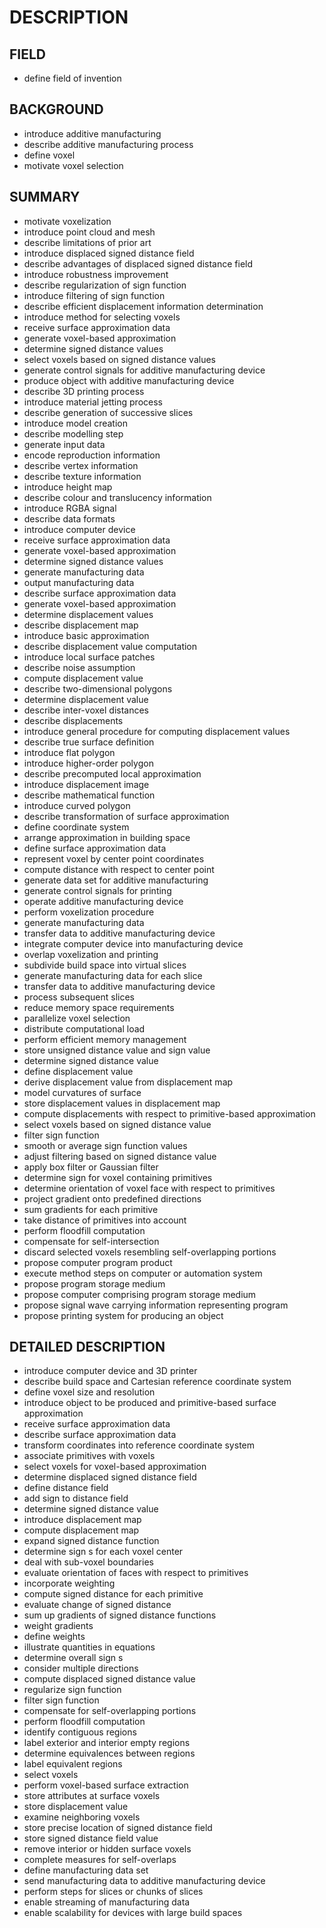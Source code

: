 # DESCRIPTION

## FIELD

- define field of invention

## BACKGROUND

- introduce additive manufacturing
- describe additive manufacturing process
- define voxel
- motivate voxel selection

## SUMMARY

- motivate voxelization
- introduce point cloud and mesh
- describe limitations of prior art
- introduce displaced signed distance field
- describe advantages of displaced signed distance field
- introduce robustness improvement
- describe regularization of sign function
- introduce filtering of sign function
- describe efficient displacement information determination
- introduce method for selecting voxels
- receive surface approximation data
- generate voxel-based approximation
- determine signed distance values
- select voxels based on signed distance values
- generate control signals for additive manufacturing device
- produce object with additive manufacturing device
- describe 3D printing process
- introduce material jetting process
- describe generation of successive slices
- introduce model creation
- describe modelling step
- generate input data
- encode reproduction information
- describe vertex information
- describe texture information
- introduce height map
- describe colour and translucency information
- introduce RGBA signal
- describe data formats
- introduce computer device
- receive surface approximation data
- generate voxel-based approximation
- determine signed distance values
- generate manufacturing data
- output manufacturing data
- describe surface approximation data
- generate voxel-based approximation
- determine displacement values
- describe displacement map
- introduce basic approximation
- describe displacement value computation
- introduce local surface patches
- describe noise assumption
- compute displacement value
- describe two-dimensional polygons
- determine displacement value
- describe inter-voxel distances
- describe displacements
- introduce general procedure for computing displacement values
- describe true surface definition
- introduce flat polygon
- introduce higher-order polygon
- describe precomputed local approximation
- introduce displacement image
- describe mathematical function
- introduce curved polygon
- describe transformation of surface approximation
- define coordinate system
- arrange approximation in building space
- define surface approximation data
- represent voxel by center point coordinates
- compute distance with respect to center point
- generate data set for additive manufacturing
- generate control signals for printing
- operate additive manufacturing device
- perform voxelization procedure
- generate manufacturing data
- transfer data to additive manufacturing device
- integrate computer device into manufacturing device
- overlap voxelization and printing
- subdivide build space into virtual slices
- generate manufacturing data for each slice
- transfer data to additive manufacturing device
- process subsequent slices
- reduce memory space requirements
- parallelize voxel selection
- distribute computational load
- perform efficient memory management
- store unsigned distance value and sign value
- determine signed distance value
- define displacement value
- derive displacement value from displacement map
- model curvatures of surface
- store displacement values in displacement map
- compute displacements with respect to primitive-based approximation
- select voxels based on signed distance value
- filter sign function
- smooth or average sign function values
- adjust filtering based on signed distance value
- apply box filter or Gaussian filter
- determine sign for voxel containing primitives
- determine orientation of voxel face with respect to primitives
- project gradient onto predefined directions
- sum gradients for each primitive
- take distance of primitives into account
- perform floodfill computation
- compensate for self-intersection
- discard selected voxels resembling self-overlapping portions
- propose computer program product
- execute method steps on computer or automation system
- propose program storage medium
- propose computer comprising program storage medium
- propose signal wave carrying information representing program
- propose printing system for producing an object

## DETAILED DESCRIPTION

- introduce computer device and 3D printer
- describe build space and Cartesian reference coordinate system
- define voxel size and resolution
- introduce object to be produced and primitive-based surface approximation
- receive surface approximation data
- describe surface approximation data
- transform coordinates into reference coordinate system
- associate primitives with voxels
- select voxels for voxel-based approximation
- determine displaced signed distance field
- define distance field
- add sign to distance field
- determine signed distance value
- introduce displacement map
- compute displacement map
- expand signed distance function
- determine sign s for each voxel center
- deal with sub-voxel boundaries
- evaluate orientation of faces with respect to primitives
- incorporate weighting
- compute signed distance for each primitive
- evaluate change of signed distance
- sum up gradients of signed distance functions
- weight gradients
- define weights
- illustrate quantities in equations
- determine overall sign s
- consider multiple directions
- compute displaced signed distance value
- regularize sign function
- filter sign function
- compensate for self-overlapping portions
- perform floodfill computation
- identify contiguous regions
- label exterior and interior empty regions
- determine equivalences between regions
- label equivalent regions
- select voxels
- perform voxel-based surface extraction
- store attributes at surface voxels
- store displacement value
- examine neighboring voxels
- store precise location of signed distance field
- store signed distance field value
- remove interior or hidden surface voxels
- complete measures for self-overlaps
- define manufacturing data set
- send manufacturing data to additive manufacturing device
- perform steps for slices or chunks of slices
- enable streaming of manufacturing data
- enable scalability for devices with large build spaces

